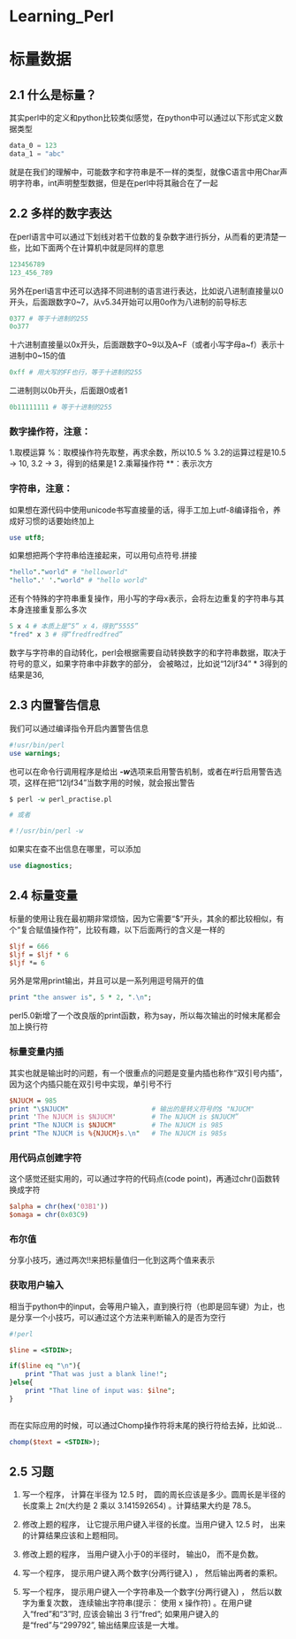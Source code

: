 # Learning_Perl
# 标量数据

## 2.1 什么是标量？
其实perl中的定义和python比较类似感觉，在python中可以通过以下形式定义数据类型
```python
data_0 = 123
data_1 = "abc"
```
就是在我们的理解中，可能数字和字符串是不一样的类型，就像C语言中用Char声明字符串，int声明整型数据，但是在perl中将其融合在了一起

## 2.2 多样的数字表达
在perl语言中可以通过下划线对若干位数的复杂数字进行拆分，从而看的更清楚一些，比如下面两个在计算机中就是同样的意思
```python
123456789
123_456_789
```
另外在perl语言中还可以选择不同进制的语言进行表达，比如说八进制直接量以0开头，后面跟数字0~7，从v5.34开始可以用0o作为八进制的前导标志
```perl
0377 # 等于十进制的255
0o377 
```
十六进制直接量以0x开头，后面跟数字0~9以及A~F（或者小写字母a~f）表示十进制中0~15的值
```perl
0xff # 用大写的FF也行，等于十进制的255
```
二进制则以0b开头，后面跟0或者1
```perl
0b11111111 # 等于十进制的255
```

### 数字操作符，注意：
1.取模运算 %：取模操作符先取整，再求余数，所以10.5 % 3.2的运算过程是10.5 -> 10, 3.2 -> 3，得到的结果是1
2.乘幂操作符 **：表示次方

### 字符串，注意：
如果想在源代码中使用unicode书写直接量的话，得手工加上utf-8编译指令，养成好习惯的话要始终加上
```perl
use utf8;
```
如果想把两个字符串给连接起来，可以用句点符号.拼接
```perl
"hello"."world" # "helloworld"
"hello".' '."world" # "hello world"
```

还有个特殊的字符串重复操作，用小写的字母x表示，会将左边重复的字符串与其本身连接重复那么多次
```perl
5 x 4 # 本质上是“5” x 4，得到“5555”
"fred" x 3 # 得“fredfredfred”
```

数字与字符串的自动转化，perl会根据需要自动转换数字的和字符串数据，取决于符号的意义，如果字符串中非数字的部分，
会被略过，比如说“12ljf34” * 3得到的结果是36,

## 2.3 内置警告信息
我们可以通过编译指令开启内置警告信息
```perl
#!usr/bin/perl
use warnings;
```
也可以在命令行调用程序是给出 ***-w***选项来启用警告机制，或者在#行启用警告选项，这样在把“12ljf34”当数字用的时候，就会报出警告
```perl
$ perl -w perl_practise.pl

# 或者

#！/usr/bin/perl -w
```

如果实在查不出信息在哪里，可以添加
```perl
use diagnostics;
```

## 2.4 标量变量
标量的使用让我在最初期非常烦恼，因为它需要“$”开头，其余的都比较相似，有个“复合赋值操作符”，比较有趣，以下后面两行的含义是一样的
```perl
$ljf = 666
$ljf = $ljf * 6
$ljf *= 6
```
另外是常用print输出，并且可以是一系列用逗号隔开的值
```perl
print "the answer is", 5 * 2, ".\n";
```

perl5.0新增了一个改良版的print函数，称为say，所以每次输出的时候末尾都会加上换行符

### 标量变量内插
其实也就是输出时的问题，有一个很重点的问题是变量内插也称作“双引号内插”，因为这个内插只能在双引号中实现，单引号不行
```perl
$NJUCM = 985
print "\$NJUCM"                     # 输出的是转义符号的$ "NJUCM"
print 'The NJUCM is $NJUCM'         # The NJUCM is $NJUCM”
print "The NJUCM is $NJUCM"         # The NJUCM is 985
print "The NJUCM is %{NJUCM}s.\n"   # The NJUCM is 985s
```

### 用代码点创建字符
这个感觉还挺实用的，可以通过字符的代码点(code point)，再通过chr()函数转换成字符
```perl
$alpha = chr(hex('03B1'))
$omaga = chr(0x03C9)
```

### 布尔值
分享小技巧，通过两次!!来把标量值归一化到这两个值来表示

### 获取用户输入
相当于python中的input，会等用户输入，直到换行符（也即是回车键）为止，也是分享一个小技巧，可以通过这个方法来判断输入的是否为空行
```perl
#!perl

$line = <STDIN>;

if($line eq "\n"){
	print "That was just a blank line!";
}else{
	print "That line of input was: $ilne";
}
	
```
而在实际应用的时候，可以通过Chomp操作符将末尾的换行符给去掉，比如说...
```perl
chomp($text = <STDIN>);
```

## 2.5 习题
1. 写一个程序， 计算在半径为 12.5 时， 圆的周长应该是多少。圆周长是半径的长度乘上 2π(大约是 2 乘以 3.141592654) 。计算结果大约是 78.5。  


2. 修改上题的程序， 让它提示用户键入半径的长度。当用户键入 12.5 时， 出来的计算结果应该和上题相同。  


3. 修改上题的程序， 当用户键入小于0的半径时， 输出0， 而不是负数。  


4. 写一个程序， 提示用户键入两个数字(分两行键入) ， 然后输出两者的乘积。  
  

5. 写一个程序， 提示用户键入一个字符串及一个数字(分两行键入) ， 然后以数字为重复次数， 连续输出字符串(提示： 使用 x 操作符) 。在用户键入“fred”和“3”时, 应该会输出 3 行“fred”; 如果用户键入的是“fred”与“299792”, 输出结果应该是一大堆。